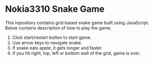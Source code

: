 # Nokia3310 Snake Game 
This repository contains grid based snake game built using JavaScript. Below contains description of how to play the game.

1. Click start/restart button to start game.
2. Use arrow keys to navigate snake.
3. If snake eats apple, it gets longer and faster.
4. If you hit right, top, left or bottom wall of the grid, game is over.
